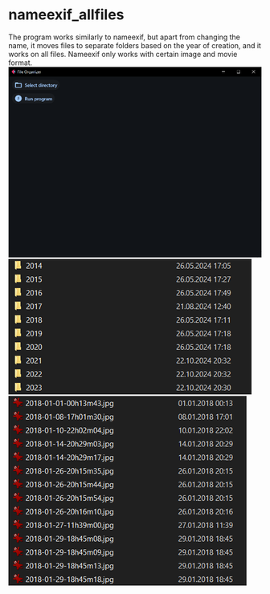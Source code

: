# nameexif_allfiles
The program works similarly to nameexif, but apart from changing the name, it moves files to separate folders based on the year of creation, and it works on all files. Nameexif only works with certain image and movie format.
![alt text](https://github.com/turboquack/nameexif_allfiles/blob/main/pictures/window.png)<br>
![alt_text](https://github.com/turboquack/nameexif_allfiles/blob/main/pictures/folders.PNG)<br>
![alt_text](https://github.com/turboquack/nameexif_allfiles/blob/main/pictures/files.PNG)<br>
